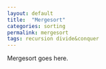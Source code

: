 ```yaml
---
layout: default
title:  "Mergesort"
categories: sorting
permalink: mergesort
tags: recursion divide&conquer
---
```


Mergesort goes here.
